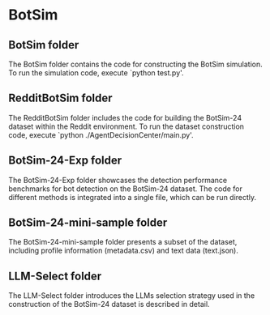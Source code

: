 # BotSim

## BotSim folder

The BotSim folder contains the code for constructing the BotSim simulation. To run the simulation code, execute `python test.py'.

## RedditBotSim folder

The RedditBotSim folder includes the code for building the BotSim-24 dataset within the Reddit environment. To run the dataset construction code, execute `python ./AgentDecisionCenter/main.py'.

## BotSim-24-Exp folder

The BotSim-24-Exp folder showcases the detection performance benchmarks for bot detection on the BotSim-24 dataset. The code for different methods is integrated into a single file, which can be run directly.

## BotSim-24-mini-sample folder

The BotSim-24-mini-sample folder presents a subset of the dataset, including profile information (metadata.csv) and text data (text.json).

## LLM-Select folder

The LLM-Select folder introduces the LLMs selection strategy used in the construction of the BotSim-24 dataset is described in detail.